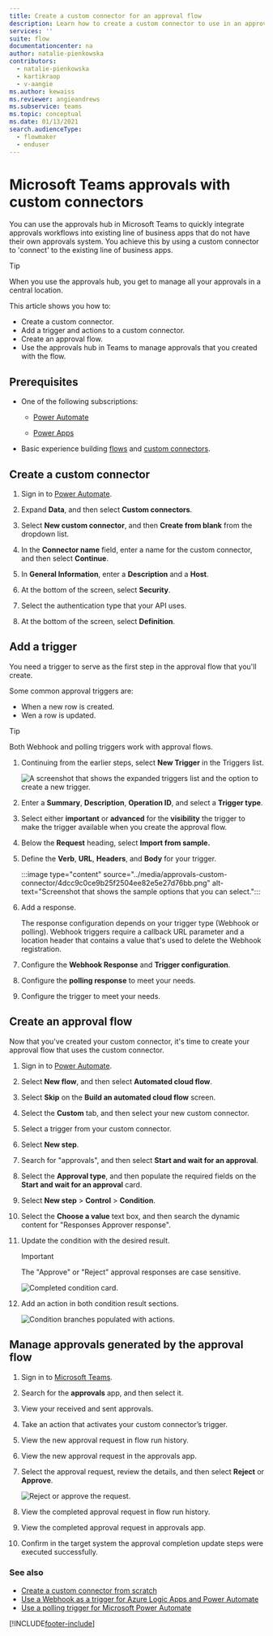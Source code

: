 ```yaml
---
title: Create a custom connector for an approval flow
description: Learn how to create a custom connector to use in an approval flow.
services: ''
suite: flow
documentationcenter: na
author: natalie-pienkowska
contributors:
  - natalie-pienkowska
  - kartikraop
  - v-aangie
ms.author: kewaiss
ms.reviewer: angieandrews
ms.subservice: teams
ms.topic: conceptual
ms.date: 01/13/2021
search.audienceType: 
  - flowmaker
  - enduser
---
```

# Microsoft Teams approvals with custom connectors

You can use the approvals hub in Microsoft Teams to quickly integrate approvals workflows into existing line of business apps that do not have their own approvals system. You achieve this by using a custom connector to 'connect' to the existing line of business apps. 

> [!TIP]
> When you use the approvals hub, you get to manage all your approvals in a central location. 

This article shows you how to:

- Create a custom connector.
- Add a trigger and actions to a custom connector.
- Create an approval flow.
- Use the approvals hub in Teams to manage approvals that you created with the flow.

## Prerequisites

-  One of the following subscriptions:

    -  [Power Automate](../sign-up-sign-in.md)

    -  [Power Apps](/powerapps/signup-for-powerapps)

-  Basic experience building [flows](../get-started-logic-flow.md) and [custom connectors](/connectors/custom-connectors/define-openapi-definition).

## Create a custom connector

1. Sign in to [Power Automate](https://make.powerautomate.com).

1. Expand **Data**, and then select **Custom connectors**.

1. Select **New custom connector**, and then **Create from blank** from the dropdown list.

1. In the **Connector name** field, enter a name for the custom connector, and then select **Continue**.

1. In **General Information**, enter a **Description** and a **Host**.

1. At the bottom of the screen, select **Security**.

1. Select the authentication type that your API uses.

1. At the bottom of the screen, select **Definition**.

## Add a trigger

You need a trigger to serve as the first step in the approval flow that you'll create. 

Some common approval triggers are:

- When a new row is created.
- Wen a row is updated.

>[!TIP]
>Both Webhook and polling triggers work with approval flows.

1. Continuing from the earlier steps, select **New Trigger** in the Triggers list.

   ![A screenshot that shows the expanded triggers list and the option to create a new trigger.](../media/approvals-custom-connector/624e25e74778774e314b5c93fa077f01.png)

1. Enter a **Summary**, **Description**, **Operation ID**, and select a **Trigger type**.

1. Select either **important** or **advanced** for the **visibility** the trigger to make the trigger available when you create the approval flow.

1. Below the **Request** heading, select **Import from sample.**

1. Define the **Verb**, **URL**, **Headers**, and **Body** for your trigger.

    :::image type="content" source="../media/approvals-custom-connector/4dcc9c0ce9b25f2504ee82e5e27d76bb.png" alt-text="Screenshot that shows the sample options that you can select.":::

1. Add a response.

   The response configuration depends on your trigger type (Webhook or polling). Webhook triggers require a callback URL parameter and a location header that contains a value that's used to delete the Webhook registration.

1. Configure the **Webhook Response** and **Trigger configuration**.

 1. Configure the **polling response** to meet your needs.

1. Configure the trigger to meet your needs.

## Create an approval flow

Now that you've created your custom connector, it's time to create your approval flow that uses the custom connector.

1. Sign in to [Power Automate](https://make.powerautomate.com).

1. Select **New flow**, and then select **Automated cloud flow**.

1. Select **Skip** on the **Build an automated cloud flow** screen.

1. Select the **Custom** tab, and then select your new custom connector.

1. Select a trigger from your custom connector.

1. Select **New step**.

1. Search for "approvals", and then select **Start and wait for an approval**.


1. Select the **Approval type**, and then populate the required fields on the **Start and wait for an approval** card.

1. Select **New step** > **Control** > **Condition**.

1. Select the **Choose a value** text box, and then search the dynamic content for "Responses Approver response".

1. Update the condition with the desired result.

   > [!IMPORTANT]
   > The "Approve" or "Reject" approval responses are case sensitive.

   ![Completed condition card.](../media/approvals-custom-connector/a5cb9748124b88f42e5234616028ea3b.png)

1. Add an action in both condition result sections.

   ![Condition branches populated with actions.](../media/approvals-custom-connector/159934da4bc317044f5bca8ff9f67c0d.png)

## Manage approvals generated by the approval flow

1. Sign in to [Microsoft Teams](https://teams.microsoft.com).

1. Search for the **approvals** app, and then select it.

 1. View your received and sent approvals.

1. Take an action that activates your custom connector’s trigger.

1. View the new approval request in flow run history.

 1. View the new approval request in the approvals app.

1. Select the approval request, review the details, and then select **Reject** or **Approve**.

   ![Reject or approve the request.](../media/approvals-custom-connector/b43b7c906abef980758448a959274309.png)

1. View the completed approval request in flow run history.

1. View the completed approval request in approvals app.

1. Confirm in the target system the approval completion update steps were executed successfully.

### See also

- [Create a custom connector from scratch](/connectors/custom-connectors/define-blank)
- [Use a Webhook as a trigger for Azure Logic Apps and Power Automate](/connectors/custom-connectors/create-webhook-trigger)
- [Use a polling trigger for Microsoft Power Automate](/connectors/custom-connectors/create-polling-trigger)


[!INCLUDE[footer-include](../includes/footer-banner.md)]
